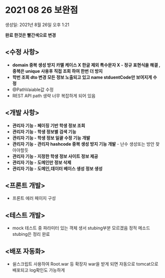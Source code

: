 # 2021 08 26 보완점

생성일: 2021년 8월 26일 오후 1:21

**완료 한것은 빨간색으로 변경**

## <수정 사항>

- **domain 중복 생성 방지 카멜 케이스 X 한글 제외 특수문자 X - 정규 표현식을 해결 , 중복은 unique 사용후 직접 조회 하여 한번 더 방지**
- **학번 조회 dto 변경 모든 정보 노출되고 있고 name stduentCode만 보여지게 수정**
- @PathVaiable값 수정
- REST API path 생략 너무 복잡하게 되어 있음

## <개발 사항>

- **관리자 기능 - 페이징 기반 학생 정보 조회**
- **관리자 기능 - 학생 정보별 검색 기능**
- **관리자 기능 - 학생 정보 일괄 수정 기능 개발**
- **관리자 기능 - 관리자 hashcode 중복 생성 방지 기능 개발** - 난수 생성또는 방안 찾아야할듯
- **관리자 기능 - 지정한 학생 정보 사이트 정보 제공**
- **관리자 기능 - 도메인만 정보 삭제**
- **관리자 기능 - 도메인,데이터 베이스 생성 정보 생성**

## <프론트 개발>

- 프론트 에러 페이지 구성

## <테스트 개발>

- mock 테스트 중 파라미터 있는 객체 생서 stubing부분 모르겠음
정적 메소드 stubing은 정리 완료

## <배포 자동화>

- 쉴스크립트 사용하여 Root.war 등 확장자 war을 받게 되면 자동으로 tomcat으로 배포되고 log확인도 가능하게